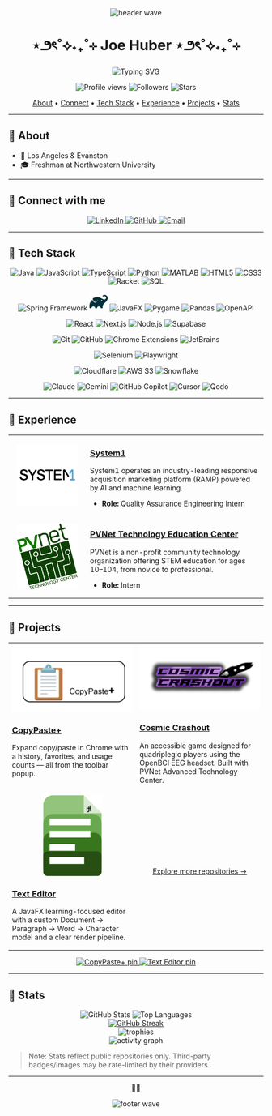<div align="center">
  <img src="https://capsule-render.vercel.app/api?type=waving&color=8A2BE2&height=100&section=header" alt="header wave" />

  <h1>⋆౨ৎ˚⟡˖₊˚⊹ Joe Huber ⋆౨ৎ˚⟡˖₊˚⊹</h1>

<a href="https://git.io/typing-svg"><img src="https://readme-typing-svg.demolab.com?font=Fira+Code&size=11&pause=5000&color=8A2BE2&center=true&width=435&lines=I+like+telling+computers+what+to+do+%E2%80%94+sometimes+they+listen!+%3AD" alt="Typing SVG" /></a>

  <p>
    <img alt="Profile views" src="https://komarev.com/ghpvc/?username=joe-huber&style=for-the-badge&color=8A2BE2" />
    <img alt="Followers" src="https://img.shields.io/github/followers/Joe-Huber?style=for-the-badge&color=8A2BE2" />
    <img alt="Stars" src="https://img.shields.io/github/stars/Joe-Huber?style=for-the-badge&color=8A2BE2" />
  </p>
</div>

<p align="center">
  <a href="#about">About</a> •
  <a href="#connect">Connect</a> •
  <a href="#tech-stack">Tech Stack</a> •
  <a href="#experience">Experience</a> •
  <a href="#projects">Projects</a> •
  <a href="#stats">Stats</a>
</p>

---

<h2 id="about">💜 About</h2>

- 📍 Los Angeles & Evanston
- 🎓 Freshman at Northwestern University

---

<h2 id="connect">💜 Connect with me</h2>
<p align="center">
  <a href="https://www.linkedin.com/in/joe-huber-14a3a4316/">
    <img src="https://cdn.jsdelivr.net/gh/devicons/devicon/icons/linkedin/linkedin-original.svg" height="36" alt="LinkedIn" />
  </a>
  <a href="https://github.com/Joe-Huber">
    <img src="https://cdn.jsdelivr.net/gh/devicons/devicon/icons/github/github-original.svg" height="36" alt="GitHub" />
  </a>
  <a href="mailto:joseph.robert.huber@gmail.com">
    <img src="https://api.iconify.design/mdi/email.svg?color=8A2BE2" height="36" alt="Email" />
  </a>
</p>

---

## 💜 Tech Stack
<div align="center" id="tech-stack">
  
  <!-- Languages -->
  <p>
    <img src="https://cdn.jsdelivr.net/gh/devicons/devicon/icons/java/java-original.svg" height="36" alt="Java" title="Java" />
    <img src="https://cdn.jsdelivr.net/gh/devicons/devicon/icons/javascript/javascript-original.svg" height="36" alt="JavaScript" title="JavaScript" />
    <img src="https://cdn.jsdelivr.net/gh/devicons/devicon/icons/typescript/typescript-plain.svg" height="36" alt="TypeScript" title="TypeScript" />
    <img src="https://cdn.jsdelivr.net/gh/devicons/devicon/icons/python/python-original.svg" height="36" alt="Python" title="Python" />
    <img src="https://cdn.jsdelivr.net/gh/devicons/devicon/icons/matlab/matlab-original.svg" height="36" alt="MATLAB" title="MATLAB" />
    <img src="https://cdn.jsdelivr.net/gh/devicons/devicon/icons/html5/html5-plain.svg" height="36" alt="HTML5" title="HTML5" />
    <img src="https://cdn.jsdelivr.net/gh/devicons/devicon/icons/css3/css3-plain.svg" height="36" alt="CSS3" title="CSS3" />
    <img src="https://cdn.jsdelivr.net/gh/devicons/devicon/icons/racket/racket-original.svg" height="36" alt="Racket" title="Racket" />
    <img src="https://img.shields.io/badge/SQL-336791?style=for-the-badge&logo=postgresql&logoColor=white" height="26" alt="SQL" title="SQL" />
  </p>

  <!-- Frameworks & Libraries -->
  <p>
    <img src="https://cdn.jsdelivr.net/gh/devicons/devicon/icons/spring/spring-original.svg" height="36" alt="Spring Framework" title="Spring Framework" />
    <img src="https://raw.githubusercontent.com/devicons/devicon/master/icons/gradle/gradle-original.svg" height="36" alt="Gradle" title="Gradle" />
    <img src="https://img.shields.io/badge/JavaFX-8A2BE2?style=for-the-badge" height="26" alt="JavaFX" title="JavaFX" />
    <img src="https://img.shields.io/badge/Pygame-3776AB?style=for-the-badge&logo=python&logoColor=white" height="26" alt="Pygame" title="Pygame" />
    <img src="https://img.shields.io/badge/Pandas-150458?style=for-the-badge&logo=pandas&logoColor=white" height="26" alt="Pandas" title="Pandas" />
    <img src="https://img.shields.io/badge/OpenAPI-6BA539?style=for-the-badge&logo=openapiinitiative&logoColor=white" height="26" alt="OpenAPI" title="OpenAPI" />
  </p>

  <!-- Web & Runtime -->
  <p>
    <img src="https://cdn.jsdelivr.net/gh/devicons/devicon/icons/react/react-original.svg" height="36" alt="React" title="React" />
    <img src="https://cdn.jsdelivr.net/gh/devicons/devicon/icons/nextjs/nextjs-original.svg" height="36" alt="Next.js" title="Next.js" />
    <img src="https://cdn.jsdelivr.net/gh/devicons/devicon/icons/nodejs/nodejs-original.svg" height="36" alt="Node.js" title="Node.js" />
    <img src="https://cdn.jsdelivr.net/gh/devicons/devicon/icons/supabase/supabase-original.svg" height="36" alt="Supabase" title="Supabase" />
  </p>

  <!-- Tools & Platforms -->
  <p>
    <img src="https://cdn.jsdelivr.net/gh/devicons/devicon/icons/git/git-original.svg" height="36" alt="Git" title="Git" />
    <img src="https://cdn.jsdelivr.net/gh/devicons/devicon/icons/github/github-original.svg" height="36" alt="GitHub" title="GitHub" />
    <img src="https://cdn.jsdelivr.net/gh/devicons/devicon/icons/chrome/chrome-plain.svg" height="36" alt="Chrome Extensions" title="Chrome Extensions" />
    <img src="https://cdn.jsdelivr.net/gh/devicons/devicon/icons/jetbrains/jetbrains-original.svg" height="36" alt="JetBrains" title="JetBrains" />
  </p>

  <!-- Testing & Automation -->
  <p>
    <img src="https://cdn.jsdelivr.net/gh/devicons/devicon/icons/selenium/selenium-original.svg" height="36" alt="Selenium" title="Selenium" />
    <img src="https://cdn.jsdelivr.net/gh/devicons/devicon/icons/playwright/playwright-original.svg" height="36" alt="Playwright" title="Playwright" />
  </p>

  <!-- Cloud -->
  <p>
    <img src="https://cdn.jsdelivr.net/gh/devicons/devicon/icons/cloudflare/cloudflare-original.svg" height="36" alt="Cloudflare" title="Cloudflare" />
    <img src="https://img.shields.io/badge/AWS%20S3-232F3E?style=for-the-badge&logo=amazonaws&logoColor=white" height="26" alt="AWS S3" title="AWS S3" />
    <img src="https://img.shields.io/badge/Snowflake-29B5E8?style=for-the-badge&logo=snowflake&logoColor=white" height="26" alt="Snowflake" title="Snowflake" />
  </p>

  <!-- AI & Assistants -->
  <p>
    <img src="https://img.shields.io/badge/Claude-111?style=for-the-badge&logo=anthropic&logoColor=white" height="26" alt="Claude" title="Claude" />
    <img src="https://img.shields.io/badge/Gemini-0B57D0?style=for-the-badge&logo=googlegemini&logoColor=white" height="26" alt="Gemini" title="Gemini" />
    <img src="https://img.shields.io/badge/GitHub%20Copilot-181717?style=for-the-badge&logo=githubcopilot&logoColor=white" height="26" alt="GitHub Copilot" title="GitHub Copilot" />
    <img src="https://img.shields.io/badge/Cursor-1A1F36?style=for-the-badge&logoColor=white" height="26" alt="Cursor" title="Cursor" />
    <img src="https://img.shields.io/badge/Qodo-8A2BE2?style=for-the-badge" height="26" alt="Qodo" title="Qodo" />
  </p>
</div>

---

## 💜 Experience
<table>
  <tr>
    <td width="140" align="center" valign="middle" id="experience">
      <img src="docs/system1-logo.webp" alt="System1 logo" width="120" loading="lazy" />
    </td>
    <td>
      <h3><a href="https://system1.com/">System1</a></h3>
      <p>
        System1 operates an industry-leading responsive acquisition marketing platform (RAMP) powered by AI and machine learning.
      </p>
      <ul>
        <li><strong>Role:</strong> Quality Assurance Engineering Intern</li>
      </ul>
    </td>
  </tr>
  <tr>
    <td width="140" align="center" valign="middle">
      <img src="docs/pvnet-logo.jpg" alt="PVNet Technology Education Center logo" width="120" loading="lazy" />
    </td>
    <td>
      <h3><a href="https://www.pvnet.com/">PVNet Technology Education Center</a></h3>
      <p>
        PVNet is a non-profit community technology organization offering STEM education for ages 10–104, from novice to professional.
      </p>
      <ul>
        <li><strong>Role:</strong> Intern</li>
      </ul>
    </td>
  </tr>
</table>

---

## 💜 Projects
<table>
  <tr>
    <td width="50%" valign="top" id="projects">
      <a href="https://github.com/Joe-Huber/CopyPastePlus">
        <img src="docs/copypasteplus-banner.png" alt="CopyPaste+ banner" width="100%" loading="lazy" />
      </a>
      <h3><a href="https://github.com/Joe-Huber/CopyPastePlus">CopyPaste+</a></h3>
      <p>
        Expand copy/paste in Chrome with a history, favorites, and usage counts — all from the toolbar popup.
      </p>
    </td>
    <td width="50%" valign="top">
      <a href="https://github.com/moonish1211/Cosmic-Crashout-Public">
        <img src="docs/cosmic-crashout-logo.png" alt="Cosmic Crashout logo" width="100%" loading="lazy" />
      </a>
      <h3><a href="https://github.com/moonish1211/Cosmic-Crashout-Public">Cosmic Crashout</a></h3>
      <p>
        An accessible game designed for quadriplegic players using the OpenBCI EEG headset. Built with PVNet Advanced Technology Center.
      </p>
    </td>
  </tr>
  <tr>
    <td width="50%" valign="top">
      <a href="https://github.com/Joe-Huber/Text-Editor">
        <img src="docs/text-editor-logo.png" alt="Text Editor logo" width="50%" loading="lazy" style="display:block;margin:0 auto;" />
      </a>
      <h3><a href="https://github.com/Joe-Huber/Text-Editor">Text Editor</a></h3>
      <p>
        A JavaFX learning-focused editor with a custom Document → Paragraph → Word → Character model and a clear render pipeline.
      </p>
    </td>
    <td width="50%" valign="middle" align="center">
      <p><a href="https://github.com/Joe-Huber?tab=repositories">Explore more repositories →</a></p>
    </td>
  </tr>
</table>

<!-- Pinned repo cards -->
<div align="center">
  <a href="https://github.com/Joe-Huber/CopyPastePlus">
    <img src="https://github-readme-stats.vercel.app/api/pin/?username=Joe-Huber&repo=CopyPastePlus&theme=midnight-purple" alt="CopyPaste+ pin" />
  </a>
  <a href="https://github.com/Joe-Huber/Text-Editor">
    <img src="https://github-readme-stats.vercel.app/api/pin/?username=Joe-Huber&repo=Text-Editor&theme=midnight-purple" alt="Text Editor pin" />
  </a>
</div>

---

## 💜 Stats
<div align="center" id="stats">
  <img src="https://github-readme-stats.vercel.app/api?username=joe-huber&show_icons=true&theme=midnight-purple" alt="GitHub Stats" height="160" loading="lazy" />
  <img src="https://github-readme-stats.vercel.app/api/top-langs/?username=joe-huber&layout=compact&theme=midnight-purple" alt="Top Languages" height="160" loading="lazy" />
  <br/>
  <a href="https://git.io/streak-stats">
    <img src="https://streak-stats.demolab.com/?user=Joe-Huber&theme=violet-punch" alt="GitHub Streak" height="160" loading="lazy" />
  </a>
  <br/>
  <img src="https://github-profile-trophy.vercel.app/?username=Joe-Huber&theme=discord&no-frame=true&row=1&margin-w=12" alt="trophies" />
  <br/>
  <img src="https://github-readme-activity-graph.vercel.app/graph?username=Joe-Huber&theme=github-compact&custom_title=Contribution%20Graph" alt="activity graph" />
</div>

> Note: Stats reflect public repositories only. Third-party badges/images may be rate-limited by their providers.

---

<p align="center">🫶💜</p>

<div align="center">
  <img src="https://capsule-render.vercel.app/api?type=waving&color=8A2BE2&height=100&section=footer" alt="footer wave" />
</div>
